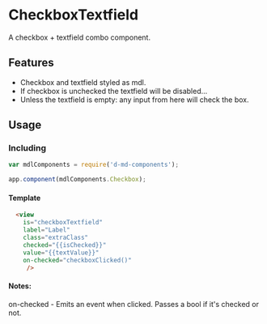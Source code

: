 # CheckboxTextfield
A checkbox + textfield combo component.


Features
--------
- Checkbox and textfield styled as mdl.
- If checkbox is unchecked the textfield will be disabled...
- Unless the textfield is empty: any input from here will check the box.

Usage
-----
### Including
```javascript
var mdlComponents = require('d-md-components');

app.component(mdlComponents.Checkbox);
```

#### Template
```html
  <view 
    is="checkboxTextfield" 
    label="Label" 
    class="extraClass" 
    checked="{{isChecked}}"
    value="{{textValue}}" 
    on-checked="checkboxClicked()"
     />
```
#### Notes:
on-checked - Emits an event when clicked. Passes a bool if it's checked or not.

